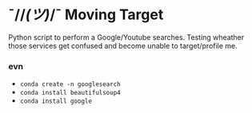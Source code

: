 # ¯/\/_(ツ)_/¯ Moving Target

Python script to perform a Google/Youtube searches.  Testing wheather those services get confused and become unable to target/profile me.

### evn

- `conda create -n googlesearch`
- `conda install beautifulsoup4`
- `conda install google`
